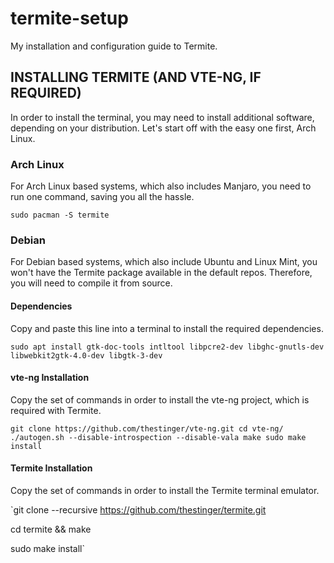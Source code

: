 # termite-setup
My installation and configuration guide to Termite.

## INSTALLING TERMITE (AND VTE-NG, IF REQUIRED)

In order to install the terminal, you may need to install additional software, depending on your distribution. Let's start off with the easy one first, Arch Linux.

### Arch Linux

For Arch Linux based systems, which also includes Manjaro, you need to run one command, saving you all the hassle.

`sudo pacman -S termite`

### Debian

For Debian based systems, which also include Ubuntu and Linux Mint, you won't have the Termite package available in the default repos. Therefore, you will need to compile it from source.

#### Dependencies

Copy and paste this line into a terminal to install the required dependencies.

`sudo apt install gtk-doc-tools intltool libpcre2-dev libghc-gnutls-dev libwebkit2gtk-4.0-dev libgtk-3-dev`

#### vte-ng Installation

Copy the set of commands in order to install the vte-ng project, which is required with Termite.

`git clone https://github.com/thestinger/vte-ng.git
cd vte-ng/
./autogen.sh --disable-introspection --disable-vala
make
sudo make install`

#### Termite Installation

Copy the set of commands in order to install the Termite terminal emulator.

`git clone --recursive https://github.com/thestinger/termite.git

cd termite && make

sudo make install`

